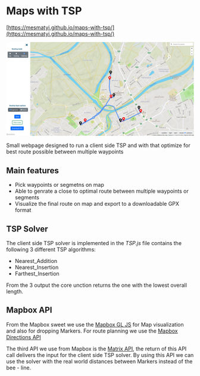 # Maps with TSP

[https://mesmatyi.github.io/maps-with-tsp/](https://mesmatyi.github.io/maps-with-tsp/)

![Demo view](/img/scr.png)

Small webpage designed to run a client side TSP and with that optimize for best route possible between multiple waypoints

## Main features

- Pick waypoints or segmetns on map
- Able to genrate a close to optimal route between multiple waypoints or segments
- Visualize the final route on map and export to a downloadable GPX format


## TSP Solver

The client side TSP solver is implemented in the *TSP.js* file contains the following 3 different TSP algorithms:

* Nearest_Addition
* Nearest_Insertion
* Farthest_Insertion

From the 3 output the core unction returns the one with the lowest overall length.

## Mapbox API

From the Mapbox sweet we use the [Mapbox GL JS](https://docs.mapbox.com/mapbox-gl-js/guides/) for Map visualization and also for dropping Markers. For route planning we use the [Mapbox Directions API](https://docs.mapbox.com/api/navigation/directions/)

The third API we use from Mapbox is the [Matrix API](https://docs.mapbox.com/api/navigation/matrix/), the return of this API call delivers the input for the client side TSP solver. By using this API we can use the solver with the real world distances between Markers instead of the bee - line.
